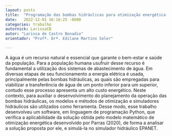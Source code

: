 ```yaml
---
layout: posts
title:  "Programação das bombas hidráulicas para otimização energética em sistemas de abastecimento de água utilizando Python e o software EPANET"
date:   2022-12-01 16:16:25 -0600
categories: trabalho
autornick: LarissaCB
autor: "Larissa de Castro Bonadio"
orientador: "Profª. Drª. Edilane Martins Soler"

---
```


A água é um recurso natural e essencial que garante o bem-estar e saúde da população. Para a população humana usufruir desse recurso é fundamental a utilização dos sistemas de abastecimento de água. Em diversas etapas de seu funcionamento a energia elétrica é usada, principalmente pelas bombas hidráulicas, as quais são empregadas para viabilizar a transferência de água de um ponto inferior para um superior, contudo esse processo apresenta um alto custo energético. Neste contexto, para auxiliar o desenvolvimento do planejamento da operação das bombas hidráulicas, os modelos e métodos de otimização e simuladores hidráulicos são utilizados como ferramenta. Desse modo, esse trabalho desenvolveu um software, em linguagem de programação Python, que verifica a aplicabilidade da solução obtida pelo modelo matemático de otimização energética desenvolvido por Parras (2020), de forma a analisar a solução proposta por ele, e simulá-la no simulador hidráulico EPANET.
